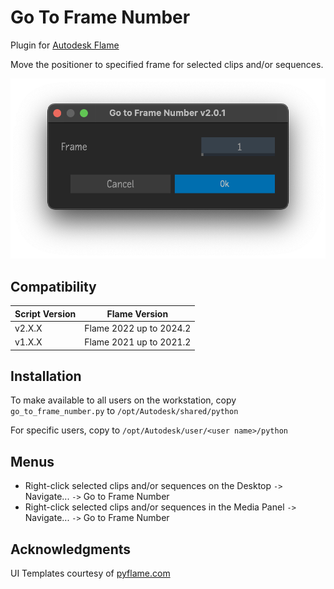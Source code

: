 # Go To Frame Number
Plugin for [Autodesk Flame](http://www.autodesk.com/products/flame)

Move the positioner to specified frame for selected clips and/or sequences.

![screenshot](screenshot.png)

## Compatibility
|Script Version|Flame Version|
|---|---|
|v2.X.X|Flame 2022 up to 2024.2|
|v1.X.X|Flame 2021 up to 2021.2|

## Installation
To make available to all users on the workstation, copy `go_to_frame_number.py` to `/opt/Autodesk/shared/python`

For specific users, copy to `/opt/Autodesk/user/<user name>/python`

## Menus
 - Right-click selected clips and/or sequences on the Desktop `->` Navigate... `->` Go to Frame Number
 - Right-click selected clips and/or sequences in the Media Panel `->` Navigate... `->` Go to Frame Number

## Acknowledgments
UI Templates courtesy of [pyflame.com](http://www.pyflame.com)
